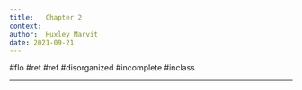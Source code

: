 ```yaml
---
title:   Chapter 2
context: 
author:  Huxley Marvit
date: 2021-09-21
---
```


#flo #ret #ref
#disorganized #incomplete
#inclass 

***

